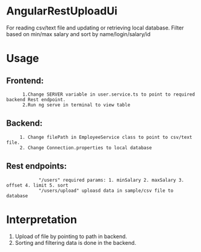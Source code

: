 # AngularRestUploadUi
For reading csv/text file and updating or retrieving local database.
Filter based on min/max salary and sort by name/login/salary/id
# Usage
## Frontend: 
          1.Change SERVER variable in user.service.ts to point to required backend Rest endpoint.
          2.Run ng serve in terminal to view table
## Backend: 
         1. Change filePath in EmployeeService class to point to csv/text file.
         2. Change Connection.properties to local database
## Rest endpoints: 
                "/users" required params: 1. minSalary 2. maxSalary 3. offset 4. limit 5. sort
                "/users/upload" uploasd data in sample/csv file to database
                         
# Interpretation
1. Upload of file by pointing to path in backend.
2. Sorting and filtering data is done in the backend.
